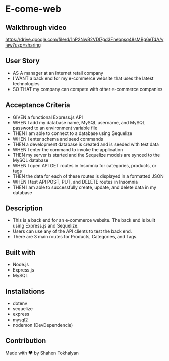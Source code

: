 # E-come-web

## Walkthrough video
https://drive.google.com/file/d/1nP2NwB2VDl7gd3Fnebpsq48sMBg6eTdA/view?usp=sharing

## User Story
* AS A manager at an internet retail company
* I WANT a back end for my e-commerce website that uses the latest technologies
* SO THAT my company can compete with other e-commerce companies

## Acceptance Criteria
* GIVEN a functional Express.js API
* WHEN I add my database name, MySQL username, and MySQL password to an environment variable file
* THEN I am able to connect to a database using Sequelize
* WHEN I enter schema and seed commands
* THEN a development database is created and is seeded with test data
* WHEN I enter the command to invoke the application
* THEN my server is started and the Sequelize models are synced to the MySQL database
* WHEN I open API GET routes in Insomnia for categories, products, or tags
* THEN the data for each of these routes is displayed in a formatted JSON
* WHEN I test API POST, PUT, and DELETE routes in Insomnia
* THEN I am able to successfully create, update, and delete data in my database

## Description
* This is a back end for an e-commerce website. The back end is built using Express.js and Sequelize.
* Users can use any of the API clients to test the back end.
* There are 3 main routes for Products, Categories, and Tags.

## Built with
* Node.js
* Express.js
* MySQL

## Installations
* dotenv
* sequelize
* express
* mysql2
* nodemon (DevDependencie)

## Contribution
Made with ❤️ by Shahen Tokhalyan